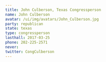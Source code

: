 ```yaml
---
title: John Culberson, Texas Congressperson
name: John Culberson
avatar: /ui/img/avatars/John_Culberson.jpg
party: republican
state: texas
type: congressperson
lasthall: 2017-03-25
phone: 202-225-2571
never: 
twitter: CongCulberson
---
```

